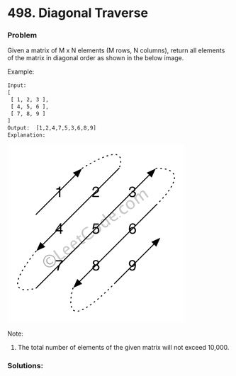 # 498. Diagonal Traverse

### Problem

Given a matrix of M x N elements (M rows, N columns), return all elements of the matrix in diagonal order as shown in the below image.

Example:
```
Input:
[
 [ 1, 2, 3 ],
 [ 4, 5, 6 ],
 [ 7, 8, 9 ]
]
Output:  [1,2,4,7,5,3,6,8,9]
Explanation:
```
![](/assets/diagonal_traverse.png)

Note:
1. The total number of elements of the given matrix will not exceed 10,000.

### Solutions:

```java

```
